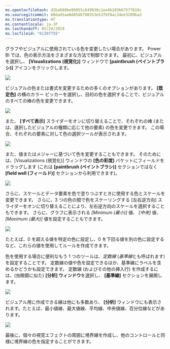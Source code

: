 ```yaml
---
ms.openlocfilehash: d2ba689be99955c649930c1ee4b203b67577619c
ms.sourcegitcommit: 60dad5aa0d85db790553e537bf8ac34ee3289ba3
ms.translationtype: HT
ms.contentlocale: ja-JP
ms.lasthandoff: 05/29/2019
ms.locfileid: "61397755"
---
```

グラフやビジュアルに使用されている色を変更したい場合があります。 Power BI では、色の表示方法をさまざまな方法で制御できます。 最初に、ビジュアルを選択し、 **[Visualizations (視覚化)]** ウィンドウで **[paintbrush (ペイントブラシ)]** アイコンをクリックします。

![](media/3-9a-modifying-colors/3-9a_1.png)

ビジュアルの色または書式を変更するための多くのオプションがあります。 **[既定色]** の横のカラー ピッカーを選択し、目的の色を選択することで、ビジュアルのすべての棒の色を変更できます。

![](media/3-9a-modifying-colors/3-9a_2.png)

また、 **[すべて表示]** スライダーをオンに切り替えることで、それぞれの棒 (または、選択したビジュアルの種類に応じて他の要素) の色を変更できます。 この場合、それぞれの要素に対して色の選択ツールが表示されます。

![](media/3-9a-modifying-colors/3-9a_3.png)

また、値またはメジャーに基づいて色を変更することもできます。 そのためには、[Visualizations (視覚化)] ウィンドウの **[色の彩度]** バケットにフィールドをドラッグします (これは **[paintbrush (ペイントブラシ)]** セクションではなく **[field well (フィールド)]** セクションから利用できます)。

![](media/3-9a-modifying-colors/3-9a_4.png)

さらに、スケールとデータ要素を色で塗りつぶすときに使用する色とスケールを変更できます。 さらに、3 つの色の間で色をスケーリングする [左右逆方向] スライダーをオンに切り替えることにより、左右逆方向のスケールを選択することもできます。 さらに、グラフに表示される *[Minimum (最小)]* 値、 *[中央]* 値、 *[Maximum (最大)]* 値を設定することもできます。

![](media/3-9a-modifying-colors/3-9a_5.png)

たとえば、0 を超える値を特定の色に設定し、0 を下回る値を別の色に設定するなど、これらの値を使用してルールを作成できます。

色を使用する場合に便利なもう 1 つのツールは、*定数線* (*基準線*とも呼ばれます) を設定することです。 定数線の値や色を設定できるほか、基準線にラベルを含めるかどうかも設定できます。 定数線 (およびその他の挿入行) を作成するには、(虫眼鏡に似た) **[分析] ウィンドウ**を選択し、 **[基準線]** セクションを展開します。

![](media/3-9a-modifying-colors/3-9a_6.png)

ビジュアル用に作成できる線は他にも多数あり、 **[分析]** ウィンドウにも表示されます。たとえば、最小値線、最大値線、平均線、中央値線、百分位線などがあります。

![](media/3-9a-modifying-colors/3-9a_7.png)

最後に、個々の視覚エフェクトの周囲に境界線を作成し、他のコントロールと同様に境界線の色を指定することができます。

